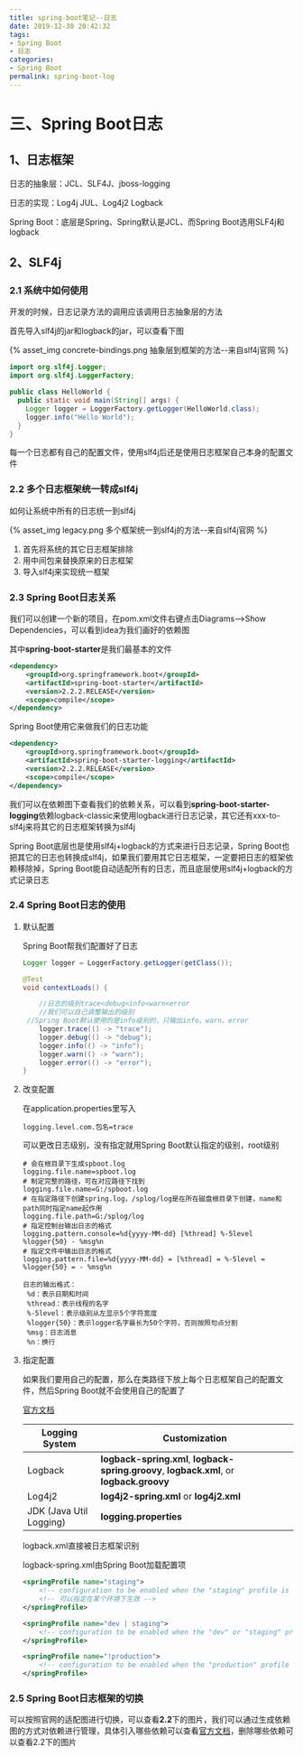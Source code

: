 ```yaml
---
title: spring-boot笔记--日志
date: 2019-12-30 20:42:32
tags:
- Spring Boot
- 日志
categories:
- Spring Boot
permalink: spring-boot-log
---
```


# 三、Spring Boot日志

## 1、日志框架

日志的抽象层：JCL、SLF4J、jboss-logging

日志的实现：Log4j JUL、Log4j2 Logback

Spring Boot：底层是Spring、Spring默认是JCL、而Spring Boot选用SLF4j和logback

<!-- more -->

## 2、SLF4j

### 2.1 系统中如何使用

开发的时候，日志记录方法的调用应该调用日志抽象层的方法

首先导入slf4j的jar和logback的jar，可以查看下图

{% asset_img  concrete-bindings.png 抽象层到框架的方法--来自slf4j官网 %}

```java
import org.slf4j.Logger;
import org.slf4j.LoggerFactory;

public class HelloWorld {
  public static void main(String[] args) {
    Logger logger = LoggerFactory.getLogger(HelloWorld.class);
    logger.info("Hello World");
  }
}
```

每一个日志都有自己的配置文件，使用slf4j后还是使用日志框架自己本身的配置文件

### 2.2 多个日志框架统一转成slf4j

如何让系统中所有的日志统一到slf4j

{% asset_img  legacy.png 多个框架统一到slf4j的方法--来自slf4j官网 %}

1. 首先将系统的其它日志框架排除
2. 用中间包来替换原来的日志框架
3. 导入slf4j来实现统一框架

### 2.3 Spring Boot日志关系

我们可以创建一个新的项目，在pom.xml文件右键点击Diagrams-->Show Dependencies，可以看到idea为我们画好的依赖图

其中**spring-boot-starter**是我们最基本的文件

```xml
<dependency>
    <groupId>org.springframework.boot</groupId>
    <artifactId>spring-boot-starter</artifactId>
    <version>2.2.2.RELEASE</version>
    <scope>compile</scope>
</dependency>
```

Spring Boot使用它来做我们的日志功能

```xml
<dependency>
    <groupId>org.springframework.boot</groupId>
    <artifactId>spring-boot-starter-logging</artifactId>
    <version>2.2.2.RELEASE</version>
    <scope>compile</scope>
</dependency>
```

我们可以在依赖图下查看我们的依赖关系，可以看到**spring-boot-starter-logging**依赖logback-classic来使用logback进行日志记录，其它还有xxx-to-slf4j来将其它的日志框架转换为slf4j

Spring Boot底层也是使用slf4j+logback的方式来进行日志记录，Spring Boot也把其它的日志也转换成slf4j，如果我们要用其它日志框架，一定要把日志的框架依赖移除掉，Spring Boot能自动适配所有的日志，而且底层使用slf4j+logback的方式记录日志

### 2.4 Spring Boot日志的使用

1. 默认配置

   Spring Boot帮我们配置好了日志
   
   ```java
   Logger logger = LoggerFactory.getLogger(getClass());
   
   @Test
   void contextLoads() {
   
       //日志的级别trace<debug<info<warn<error
       //我们可以自己调整输出的级别
   	//Spring Boot默认使用的是info级别的，只输出info、warn、error
       logger.trace(() -> "trace");
       logger.debug(() -> "debug");
       logger.info(() -> "info");
       logger.warn(() -> "warn");
       logger.error(() -> "error");
   }
   ```
   
2. 改变配置

   在application.properties里写入

   ```properties
   logging.level.com.包名=trace
   ```

   可以更改日志级别，没有指定就用Spring Boot默认指定的级别，root级别

   ```properties
   # 会在根目录下生成spboot.log
   logging.file.name=spboot.log
   # 制定完整的路径，可在对应路径下找到
   logging.file.name=G:/spboot.log
   # 在指定路径下创建spring.log，/splog/log是在所在磁盘根目录下创建，name和path同时指定name起作用
   logging.file.path=G:/splog/log
   # 指定控制台输出日志的格式
   logging.pattern.console=%d{yyyy-MM-dd} [%thread] %-5level %logger{50} - %msg%n
   # 指定文件中输出日志的格式
   logging.pattern.file=%d{yyyy-MM-dd} = [%thread] = %-5level = %logger{50} = - %msg%n
   
   日志的输出格式：
   	%d：表示日期和时间
   	%thread：表示线程的名字
   	%-5level：表示级别从左显示5个字符宽度
   	%logger{50}：表示logger名字最长为50个字符，否则按照句点分割
   	%msg：日志消息
   	%n：换行
   ```

3. 指定配置

   如果我们要用自己的配置，那么在类路径下放上每个日志框架自己的配置文件，然后Spring Boot就不会使用自己的配置了

   [官方文档](https://docs.spring.io/spring-boot/docs/2.2.2.RELEASE/reference/htmlsingle/#boot-features-logging)

   | Logging System          | Customization                                                |
   | ----------------------- | ------------------------------------------------------------ |
   | Logback                 | **logback-spring.xml**, **logback-spring.groovy**, **logback.xml**, or **logback.groovy** |
   | Log4j2                  | **log4j2-spring.xml** or **log4j2.xml**                      |
   | JDK (Java Util Logging) | **logging.properties**                                       |

   logback.xml直接被日志框架识别

   logback-spring.xml由Spring Boot加载配置项

   ```xml
   <springProfile name="staging">
       <!-- configuration to be enabled when the "staging" profile is active -->
       <!-- 可以指定在某个环境下生效 -->
   </springProfile>
   
   <springProfile name="dev | staging">
       <!-- configuration to be enabled when the "dev" or "staging" profiles are active -->
   </springProfile>
   
   <springProfile name="!production">
       <!-- configuration to be enabled when the "production" profile is not active -->
   </springProfile>
   ```

### 2.5 Spring Boot日志框架的切换

可以按照官网的适配图进行切换，可以查看**2.2**下的图片，我们可以通过生成依赖图的方式对依赖进行管理，具体引入哪些依赖可以查看[官方文档](https://docs.spring.io/spring-boot/docs/2.2.2.RELEASE/reference/htmlsingle/#using-boot-starter)，删除哪些依赖可以查看2.2下的图片

